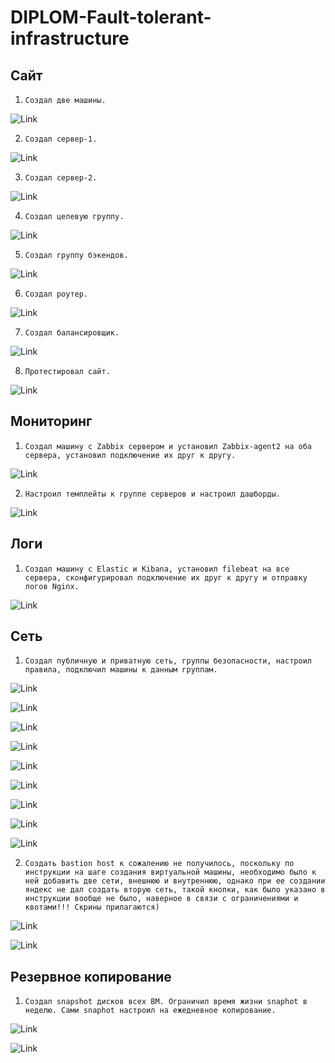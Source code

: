 # DIPLOM-Fault-tolerant-infrastructure


## Сайт

1. `Создал две машины.`

![Link](https://github.com/akinya1974/DIPLOM-Fault-tolerant-infrastructure/blob/main/JPG/САЙТ/1.1%20Создал%20две%20машины.jpg)

2. `Создал сервер-1.`

![Link](https://github.com/akinya1974/DIPLOM-Fault-tolerant-infrastructure/blob/main/JPG/САЙТ/1.2%20Создал%20сервер-1.jpg)


3. `Создал сервер-2.`

![Link](https://github.com/akinya1974/DIPLOM-Fault-tolerant-infrastructure/blob/main/JPG/САЙТ/1.3%20Создал%20сервер-2.jpg)

4. `Создал целевую группу.`

![Link](https://github.com/akinya1974/DIPLOM-Fault-tolerant-infrastructure/blob/main/JPG/САЙТ/1.4%20Создал%20целевую%20группу.jpg)

5. `Создал группу бэкендов.`

![Link](https://github.com/akinya1974/DIPLOM-Fault-tolerant-infrastructure/blob/main/JPG/САЙТ/1.5%20Создал%20%20группу%20бэкендов.jpg)

6. `Создал роутер.`

![Link](https://github.com/akinya1974/DIPLOM-Fault-tolerant-infrastructure/blob/main/JPG/САЙТ/1.6%20Создал%20%20роутер.jpg)

7. `Создал балансировщик.`

![Link](https://github.com/akinya1974/DIPLOM-Fault-tolerant-infrastructure/blob/main/JPG/САЙТ/1.7%20Создал%20%20балансировщик.jpg)

8. `Протестировал сайт.`

![Link](https://github.com/akinya1974/DIPLOM-Fault-tolerant-infrastructure/blob/main/JPG/САЙТ/1.8%20Протестировал%20Сайт.jpg)



## Мониторинг


1. `Создал машину с Zabbix сервером и установил Zabbix-agent2 на оба сервера, установил подключение их друг к другу.`

![Link](https://github.com/akinya1974/DIPLOM-Fault-tolerant-infrastructure/blob/main/JPG/МОНИТОРИНГ/Zabbix-hosts.jpg)


2. `Настроил темплейты к группе серверов и настроил дашборды.`

![Link](https://github.com/akinya1974/DIPLOM-Fault-tolerant-infrastructure/blob/main/JPG/МОНИТОРИНГ/2.1%20Создал%20мониторинг%20Zabbix.jpg)


## Логи


1. `Создал машину с Elastic и Kibana, установил filebeat на все сервера, сконфигурировал подключение их друг к другу и отправку логов Nginx.`

![Link](https://github.com/akinya1974/DIPLOM-Fault-tolerant-infrastructure/blob/main/JPG/ЛОГИ/ELASTIK-KIBANA.jpg)


## Сеть

1. `Создал публичную и приватную сеть, группы безопасности, настроил правила, подключил машины к данным группам.`

![Link](https://github.com/akinya1974/DIPLOM-Fault-tolerant-infrastructure/blob/main/JPG/СЕТЬ/Группа-публичная.jpg)


![Link](https://github.com/akinya1974/DIPLOM-Fault-tolerant-infrastructure/blob/main/JPG/СЕТЬ/Группа-приват.jpg)


![Link](https://github.com/akinya1974/DIPLOM-Fault-tolerant-infrastructure/blob/main/JPG/СЕТЬ/Группы%20безопасности.jpg)


![Link](https://github.com/akinya1974/DIPLOM-Fault-tolerant-infrastructure/blob/main/JPG/СЕТЬ/Балансировщик.jpg)


![Link](https://github.com/akinya1974/DIPLOM-Fault-tolerant-infrastructure/blob/main/JPG/СЕТЬ/Сервер1.jpg)


![Link](https://github.com/akinya1974/DIPLOM-Fault-tolerant-infrastructure/blob/main/JPG/СЕТЬ/Сервер2.jpg)


![Link](https://github.com/akinya1974/DIPLOM-Fault-tolerant-infrastructure/blob/main/JPG/СЕТЬ/Сервера%20elastic_kibana.jpg)


![Link](https://github.com/akinya1974/DIPLOM-Fault-tolerant-infrastructure/blob/main/JPG/СЕТЬ/Сервера%20zabbix.jpg)


![Link](https://github.com/akinya1974/DIPLOM-Fault-tolerant-infrastructure/blob/main/JPG/СЕТЬ/Сети.jpg)


2. `Создать bastion host к сожалению не получилось, поскольку по инструкции на шаге создания виртуальной машины, необходимо было к ней добавить две сети, внешнюю и внутреннюю, однако при ее создании яндекс не дал создать вторую сеть, такой кнопки, как было указано в инструкции вообще не было, наверное в связи с ограничениями и квотами!!! Скрины прилагаются)`


![Link](https://github.com/akinya1974/DIPLOM-Fault-tolerant-infrastructure/blob/main/JPG/Создание%20бастиооной%20машины%20инструкция.jpg)


![Link](https://github.com/akinya1974/DIPLOM-Fault-tolerant-infrastructure/blob/main/JPG/Создание%20бастиооной%20машины.jpg)


## Резервное копирование

1. `Создал snapshot дисков всех ВМ. Ограничил время жизни snaphot в неделю. Сами snaphot настроил на ежедневное копирование.`

![Link](https://github.com/akinya1974/DIPLOM-Fault-tolerant-infrastructure/blob/main/JPG/ДИСКИ/Снимки%20дисков-new.jpg)


![Link](https://github.com/akinya1974/DIPLOM-Fault-tolerant-infrastructure/blob/main/JPG/ДИСКИ/Расписание%20снимков%20дисков.jpg)